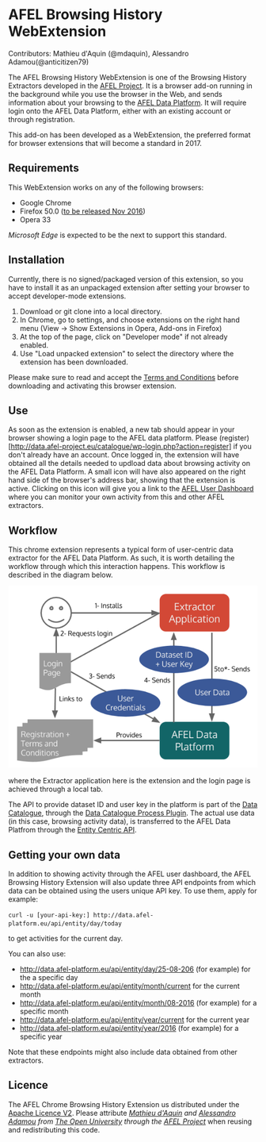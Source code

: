 # AFEL Browsing History WebExtension
Contributors: Mathieu d'Aquin (@mdaquin), Alessandro Adamou(@anticitizen79)

The AFEL Browsing History WebExtension is one of the Browsing History Extractors developed in the [AFEL Project](http://afel-project.eu). It is a browser add-on running in the background while you use the browser in the Web, and sends information about your browsing to the [AFEL Data Platform](http://data.afel-project.eu). It will require login onto the AFEL Data Platform, either with an existing account or through registration.

This add-on has been developed as a WebExtension, the preferred format for browser extensions that will become a standard in 2017.

## Requirements

This WebExtension works on any of the following browsers:
- Google Chrome
- Firefox 50.0 ([to be released Nov 2016](https://wiki.mozilla.org/RapidRelease/Calendar))
- Opera 33

_Microsoft Edge_ is expected to be the next to support this standard.

## Installation 
Currently, there is no signed/packaged version of this extension, so you have to install it as an unpackaged extension after setting your browser to accept developer-mode extensions.

1. Download or git clone into a local directory. 
2. In Chrome, go to settings, and choose extensions on the right hand menu (View -> Show Extensions in Opera, Add-ons in Firefox)
3. At the top of the page, click on "Developer mode" if not already enabled. 
4. Use "Load unpacked extension" to select the directory where the extension has been downloaded.

Please make sure to read and accept the [Terms and Conditions](http://data.afel-project.eu/catalogue/index.php/terms-browsing/) before downloading and activating this browser extension.

## Use
As soon as the extension is enabled, a new tab should appear in your browser showing a login page to the AFEL data platform. Please (register)[http://data.afel-project.eu/catalogue/wp-login.php?action=register] if you don't already have an account. Once logged in, the extension will have obtained all the details needed to updload data about browsing activity on the AFEL Data Platform. A small icon will have also appeared on the right hand side of the browser's address bar, showing that the extension is active. Clicking on this icon will give you a link to the [AFEL User Dashboard](http://data.afel-project.eu/catalogue/index.php/user-dashboard/) where you can monitor your own activity from this and other AFEL extractors.


## Workflow

This chrome extension represents a typical form of user-centric data extractor for the AFEL Data Platform. As such, it is worth detailing the workflow through which this interaction happens. This workflow is described in the diagram below.

![AFEL Browsing History Extension workflow](doc/workflow.png "AFEL Browsing History Extension")

where the Extractor application here is the extension and the login page is achieved through a local tab.

The API to provide dataset ID and user key in the platform is part of the [Data Catalogue](https://github.com/afel-project/datahub-catalogue), through the [Data Catalogue Process Plugin](https://github.com/afel-project/data-catalogue-process-wordpress). The actual use data (in this case, browsing activity data), is transferred to the AFEL Data Platfrom through the [Entity Centric API](https://github.com/afel-project/entity-centric-api).

## Getting your own data
In addition to showing activity through the AFEL user dashboard, the AFEL Browsing History Extension will also update three API endpoints from which data can be obtained using the users unique API key. To use them, apply for example:

`curl -u [your-api-key:] http://data.afel-platform.eu/api/entity/day/today`

to get activities for the current day. 

You can also use:
- http://data.afel-platform.eu/api/entity/day/25-08-206 (for example) for the a specific day
- http://data.afel-platform.eu/api/entity/month/current for the current month
- http://data.afel-platform.eu/api/entity/month/08-2016 (for example) for a specific month
- http://data.afel-platform.eu/api/entity/year/current for the current year
- http://data.afel-platform.eu/api/entity/year/2016 (for example) for a specific year


Note that these endpoints might also include data obtained from other extractors.


## Licence 
The AFEL Chrome Browsing History Extension us distributed under the [Apache Licence V2](https://www.apache.org/licenses/LICENSE-2.0). Please attribute *[Mathieu d'Aquin](http://mdaquin.net) and [Alessandro Adamou](http://kmi.open.ac.uk/people/member/alessandro-adamou) from [The Open University](http://www.open.ac.uk) through the [AFEL Project](http://afel-project.eu)* when reusing and redistributing this code.
